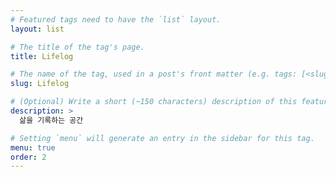 ```yaml
---
# Featured tags need to have the `list` layout.
layout: list

# The title of the tag's page.
title: Lifelog

# The name of the tag, used in a post's front matter (e.g. tags: [<slug>]).
slug: Lifelog

# (Optional) Write a short (~150 characters) description of this featured tag.
description: >
  삶을 기록하는 공간

# Setting `menu` will generate an entry in the sidebar for this tag.
menu: true
order: 2
---
```

